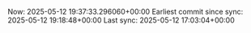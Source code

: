 Now: 2025-05-12 19:37:33.296060+00:00 Earliest commit since sync: 2025-05-12 19:18:48+00:00 Last sync: 2025-05-12 17:03:04+00:00
